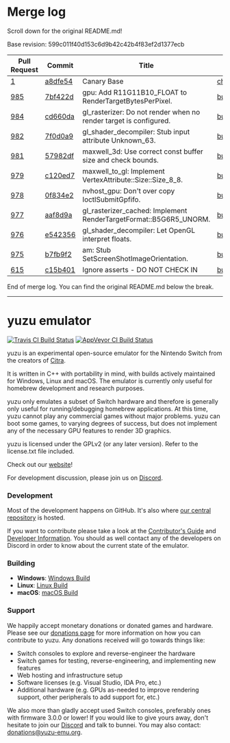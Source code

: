 # Merge log

Scroll down for the original README.md!

Base revision: 599c011f40d153c6d9b42c42b4f83ef2d1377ecb

|Pull Request|Commit|Title|Author|Merged?|
|----|----|----|----|----|
|[1](https://github.com/yuzu-emu/yuzu-canary/pull/1)|[a8dfe54](https://github.com/yuzu-emu/yuzu-canary/pull/1/files/)|Canary Base|[chris062689](https://github.com/chris062689)|Yes|
|[985](https://github.com/yuzu-emu/yuzu/pull/985)|[7bf422d](https://github.com/yuzu-emu/yuzu/pull/985/files/)|gpu: Add R11G11B10_FLOAT to RenderTargetBytesPerPixel.|[bunnei](https://github.com/bunnei)|Yes|
|[984](https://github.com/yuzu-emu/yuzu/pull/984)|[cd660da](https://github.com/yuzu-emu/yuzu/pull/984/files/)|gl_rasterizer: Do not render when no render target is configured.|[bunnei](https://github.com/bunnei)|Yes|
|[982](https://github.com/yuzu-emu/yuzu/pull/982)|[7f0d0a9](https://github.com/yuzu-emu/yuzu/pull/982/files/)|gl_shader_decompiler: Stub input attribute Unknown_63.|[bunnei](https://github.com/bunnei)|Yes|
|[981](https://github.com/yuzu-emu/yuzu/pull/981)|[57982df](https://github.com/yuzu-emu/yuzu/pull/981/files/)|maxwell_3d: Use correct const buffer size and check bounds.|[bunnei](https://github.com/bunnei)|Yes|
|[979](https://github.com/yuzu-emu/yuzu/pull/979)|[c120ed7](https://github.com/yuzu-emu/yuzu/pull/979/files/)|maxwell_to_gl: Implement VertexAttribute::Size::Size_8_8.|[bunnei](https://github.com/bunnei)|Yes|
|[978](https://github.com/yuzu-emu/yuzu/pull/978)|[0f834e2](https://github.com/yuzu-emu/yuzu/pull/978/files/)|nvhost_gpu: Don't over copy IoctlSubmitGpfifo.|[bunnei](https://github.com/bunnei)|Yes|
|[977](https://github.com/yuzu-emu/yuzu/pull/977)|[aaf8d9a](https://github.com/yuzu-emu/yuzu/pull/977/files/)|gl_rasterizer_cached: Implement RenderTargetFormat::B5G6R5_UNORM.|[bunnei](https://github.com/bunnei)|Yes|
|[976](https://github.com/yuzu-emu/yuzu/pull/976)|[e542356](https://github.com/yuzu-emu/yuzu/pull/976/files/)|gl_shader_decompiler: Let OpenGL interpret floats.|[bunnei](https://github.com/bunnei)|Yes|
|[975](https://github.com/yuzu-emu/yuzu/pull/975)|[b7fb9f2](https://github.com/yuzu-emu/yuzu/pull/975/files/)|am: Stub SetScreenShotImageOrientation.|[bunnei](https://github.com/bunnei)|Yes|
|[615](https://github.com/yuzu-emu/yuzu/pull/615)|[c15b401](https://github.com/yuzu-emu/yuzu/pull/615/files/)|Ignore asserts - DO NOT CHECK IN|[bunnei](https://github.com/bunnei)|Yes|


End of merge log. You can find the original README.md below the break.

------

yuzu emulator
=============
[![Travis CI Build Status](https://travis-ci.org/yuzu-emu/yuzu.svg?branch=master)](https://travis-ci.org/yuzu-emu/yuzu)
[![AppVeyor CI Build Status](https://ci.appveyor.com/api/projects/status/77k97svb2usreu68?svg=true)](https://ci.appveyor.com/project/bunnei/yuzu)

yuzu is an experimental open-source emulator for the Nintendo Switch from the creators of [Citra](https://citra-emu.org/).

It is written in C++ with portability in mind, with builds actively maintained for Windows, Linux and macOS. The emulator is currently only useful for homebrew development and research purposes.

yuzu only emulates a subset of Switch hardware and therefore is generally only useful for running/debugging homebrew applications. At this time, yuzu cannot play any commercial games without major problems. yuzu can boot some games, to varying degrees of success, but does not implement any of the necessary GPU features to render 3D graphics.

yuzu is licensed under the GPLv2 (or any later version). Refer to the license.txt file included.

Check out our [website](https://yuzu-emu.org/)!

For development discussion, please join us on [Discord](https://discord.gg/XQV6dn9).

### Development

Most of the development happens on GitHub. It's also where [our central repository](https://github.com/yuzu-emu/yuzu) is hosted.

If you want to contribute please take a look at the [Contributor's Guide](CONTRIBUTING.md) and [Developer Information](https://github.com/yuzu-emu/yuzu/wiki/Developer-Information). You should as well contact any of the developers on Discord in order to know about the current state of the emulator.

### Building

* __Windows__: [Windows Build](https://github.com/yuzu-emu/yuzu/wiki/Building-For-Windows)
* __Linux__: [Linux Build](https://github.com/yuzu-emu/yuzu/wiki/Building-For-Linux)
* __macOS__: [macOS Build](https://github.com/yuzu-emu/yuzu/wiki/Building-for-macOS)


### Support
We happily accept monetary donations or donated games and hardware. Please see our [donations page](https://yuzu-emu.org/donate/) for more information on how you can contribute to yuzu. Any donations received will go towards things like:
* Switch consoles to explore and reverse-engineer the hardware
* Switch games for testing, reverse-engineering, and implementing new features
* Web hosting and infrastructure setup
* Software licenses (e.g. Visual Studio, IDA Pro, etc.)
* Additional hardware (e.g. GPUs as-needed to improve rendering support, other peripherals to add support for, etc.)

We also more than gladly accept used Switch consoles, preferably ones with firmware 3.0.0 or lower! If you would like to give yours away, don't hesitate to join our [Discord](https://discord.gg/VXqngT3) and talk to bunnei. You may also contact: donations@yuzu-emu.org.
